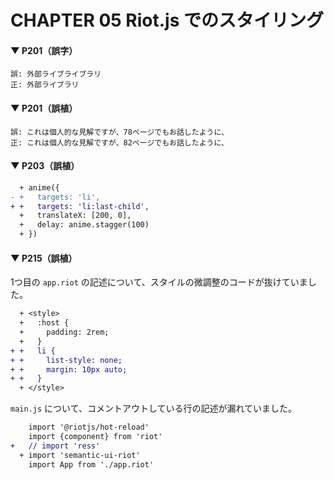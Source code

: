 # CHAPTER 05 Riot.js でのスタイリング

#### ▼ P201（誤字）

```
誤: 外部ライブライブラリ
正: 外部ライブラリ
```

#### ▼ P201（誤植）

```
誤: これは個人的な見解ですが、78ページでもお話したように、
正: これは個人的な見解ですが、82ページでもお話したように、
```

#### ▼ P203（誤植）

```diff
  + anime({
- +   targets: 'li',
+ +   targets: 'li:last-child',
  +   translateX: [200, 0],
  +   delay: anime.stagger(100)
  + })
```

#### ▼ P215（誤植）

1つ目の `app.riot` の記述について、スタイルの微調整のコードが抜けていました。

```diff
  + <style>
  +   :host {
  +     padding: 2rem;
  +   }
+ +   li {
+ +     list-style: none;
+ +     margin: 10px auto;
+ +   }
  + </style>
```

`main.js` について、コメントアウトしている行の記述が漏れていました。

```diff
    import '@riotjs/hot-reload'
    import {component} from 'riot'
+   // import 'ress'
  + import 'semantic-ui-riot'
    import App from './app.riot'
```

